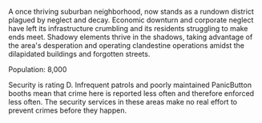 A once thriving suburban neighborhood, now stands as a rundown district plagued by neglect and decay. Economic downturn and corporate neglect have left its infrastructure crumbling and its residents struggling to make ends meet. Shadowy elements thrive in the shadows, taking advantage of the area's desperation and operating clandestine operations amidst the dilapidated buildings and forgotten streets.

Population: 8,000

Security is rating D. Infrequent patrols and poorly maintained PanicButton booths mean that crime here is reported less often and therefore enforced less often. The security services in these areas make no real effort to prevent crimes before they happen.